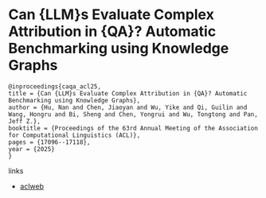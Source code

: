 # Can {LLM}s Evaluate Complex Attribution in {QA}? Automatic Benchmarking using Knowledge Graphs

```
@inproceedings{caqa_acl25,
title = {Can {LLM}s Evaluate Complex Attribution in {QA}? Automatic Benchmarking using Knowledge Graphs},
author = {Hu, Nan and Chen, Jiaoyan and Wu, Yike and Qi, Guilin and Wang, Hongru and Bi, Sheng and Chen, Yongrui and Wu, Tongtong and Pan, Jeff Z.},
booktitle = {Proceedings of the 63rd Annual Meeting of the Association for Computational Linguistics (ACL)},
pages = {17096--17118},
year = {2025}
}
```

links
- [aclweb](https://aclanthology.org/2025.acl-long.837/)
